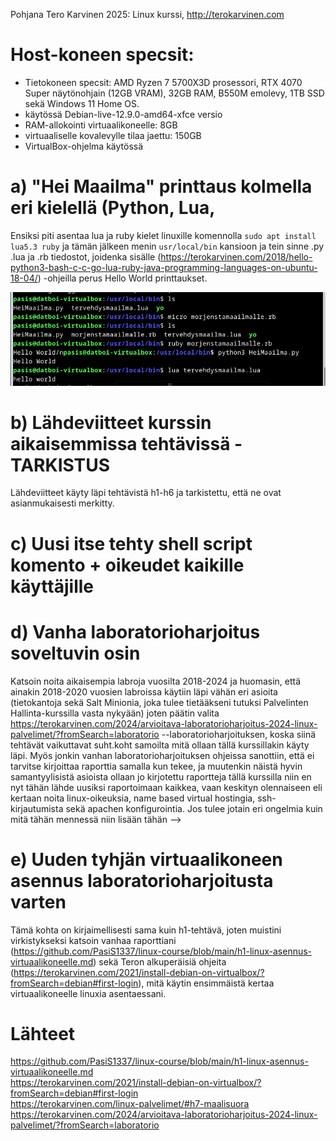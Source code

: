 Pohjana Tero Karvinen 2025: Linux kurssi, http://terokarvinen.com

# Host-koneen specsit:

- Tietokoneen specsit: AMD Ryzen 7 5700X3D prosessori, RTX 4070 Super näytönohjain (12GB VRAM), 32GB RAM, B550M emolevy, 1TB SSD sekä Windows 11 Home OS.
- käytössä Debian-live-12.9.0-amd64-xfce versio
- RAM-allokointi virtuaalikoneelle: 8GB
- virtuaaliselle kovalevylle tilaa jaettu: 150GB
- VirtualBox-ohjelma käytössä


# a) "Hei Maailma" printtaus kolmella eri kielellä (Python, Lua, 

Ensiksi piti asentaa lua ja ruby kielet linuxille komennolla `sudo apt install lua5.3 ruby` ja tämän jälkeen menin `usr/local/bin` kansioon ja tein sinne .py .lua ja .rb tiedostot, joidenka sisälle (https://terokarvinen.com/2018/hello-python3-bash-c-c-go-lua-ruby-java-programming-languages-on-ubuntu-18-04/) -ohjeilla perus Hello World printtaukset. 

![Alt Text](images/Week7image1.png)

# b) Lähdeviitteet kurssin aikaisemmissa tehtävissä - TARKISTUS

Lähdeviitteet käyty läpi tehtävistä h1-h6 ja tarkistettu, että ne ovat asianmukaisesti merkitty.


# c) Uusi itse tehty shell script komento + oikeudet kaikille käyttäjille


# d) Vanha laboratorioharjoitus soveltuvin osin

Katsoin noita aikaisempia labroja vuosilta 2018-2024 ja huomasin, että ainakin 2018-2020 vuosien labroissa käytiin läpi vähän eri asioita (tietokantoja sekä Salt Minionia, joka tulee tietääkseni tutuksi Palvelinten Hallinta-kurssilla vasta nykyään) joten päätin valita https://terokarvinen.com/2024/arvioitava-laboratorioharjoitus-2024-linux-palvelimet/?fromSearch=laboratorio  --laboratorioharjoituksen, koska siinä tehtävät vaikuttavat suht.koht samoilta mitä ollaan tällä kurssillakin käyty läpi. Myös jonkin vanhan laboratorioharjoituksen ohjeissa sanottiin, että ei tarvitse kirjoittaa raporttia samalla kun tekee, ja muutenkin näistä hyvin samantyylisistä asioista ollaan jo kirjotettu raportteja tällä kurssilla niin en nyt tähän lähde uusiksi raportoimaan kaikkea, vaan keskityn olennaiseen eli kertaan noita linux-oikeuksia, name based virtual hostingia, ssh-kirjautumista sekä apachen konfigurointia. Jos tulee jotain eri ongelmia kuin mitä tähän mennessä niin lisään tähän -->

# e) Uuden tyhjän virtuaalikoneen asennus laboratorioharjoitusta varten

Tämä kohta on kirjaimellisesti sama kuin h1-tehtävä, joten muistini virkistykseksi katsoin vanhaa raporttiani (https://github.com/PasiS1337/linux-course/blob/main/h1-linux-asennus-virtuaalikoneelle.md) sekä Teron alkuperäisiä ohjeita (https://terokarvinen.com/2021/install-debian-on-virtualbox/?fromSearch=debian#first-login), mitä käytin ensimmäistä kertaa virtuaalikoneelle linuxia asentaessani.


# Lähteet

https://github.com/PasiS1337/linux-course/blob/main/h1-linux-asennus-virtuaalikoneelle.md <br>
https://terokarvinen.com/2021/install-debian-on-virtualbox/?fromSearch=debian#first-login <br>
https://terokarvinen.com/linux-palvelimet/#h7-maalisuora <br>
https://terokarvinen.com/2024/arvioitava-laboratorioharjoitus-2024-linux-palvelimet/?fromSearch=laboratorio <br>




